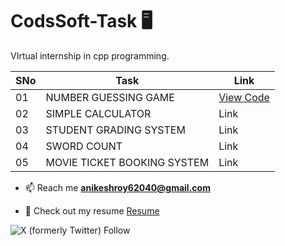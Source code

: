 # CodsSoft-Task 🖥️

VIrtual internship in cpp programming.

| SNo | Task | Link |
| ----------- | ----------- | ----------- |
| 01 | NUMBER GUESSING GAME | [View Code](https://github.com/Anikeshroy/CodSoft-Task/blob/main/Number_Guessing_Game(Task%201)) |
| 02 | SIMPLE CALCULATOR | Link |
| 03 | STUDENT GRADING SYSTEM | Link |
| 04 | SWORD COUNT | Link |
| 05 | MOVIE TICKET BOOKING SYSTEM | Link |

- 📫 Reach me **anikeshroy62040@gmail.com**

- 📄 Check out my resume [Resume](https://resume.io/r/htscIJqIf)

![X (formerly Twitter) Follow](https://img.shields.io/twitter/follow/:Anikesh97)
